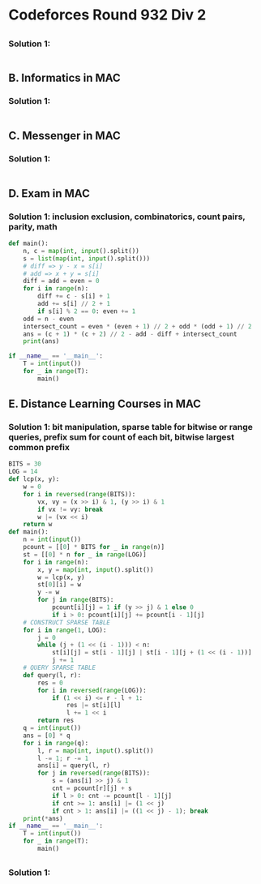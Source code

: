# Codeforces Round 932 Div 2

## 

### Solution 1: 

```py

```

## B. Informatics in MAC

### Solution 1: 

```py

```

## C. Messenger in MAC

### Solution 1: 

```py

```

## D. Exam in MAC

### Solution 1:  inclusion exclusion, combinatorics, count pairs, parity, math

```py
def main():
    n, c = map(int, input().split())
    s = list(map(int, input().split()))
    # diff => y - x = s[i]
    # add => x + y = s[i]
    diff = add = even = 0
    for i in range(n):
        diff += c - s[i] + 1
        add += s[i] // 2 + 1
        if s[i] % 2 == 0: even += 1
    odd = n - even
    intersect_count = even * (even + 1) // 2 + odd * (odd + 1) // 2
    ans = (c + 1) * (c + 2) // 2 - add - diff + intersect_count
    print(ans)

if __name__ == '__main__':
    T = int(input())
    for _ in range(T):
        main()
```

## E. Distance Learning Courses in MAC

### Solution 1:  bit manipulation, sparse table for bitwise or range queries, prefix sum for count of each bit, bitwise largest common prefix

```py
BITS = 30
LOG = 14
def lcp(x, y):
    w = 0
    for i in reversed(range(BITS)):
        vx, vy = (x >> i) & 1, (y >> i) & 1
        if vx != vy: break 
        w |= (vx << i)
    return w
def main():
    n = int(input())
    pcount = [[0] * BITS for _ in range(n)]
    st = [[0] * n for _ in range(LOG)]
    for i in range(n):
        x, y = map(int, input().split())
        w = lcp(x, y)
        st[0][i] = w
        y -= w
        for j in range(BITS):
            pcount[i][j] = 1 if (y >> j) & 1 else 0
            if i > 0: pcount[i][j] += pcount[i - 1][j]
    # CONSTRUCT SPARSE TABLE
    for i in range(1, LOG):
        j = 0
        while (j + (1 << (i - 1))) < n:
            st[i][j] = st[i - 1][j] | st[i - 1][j + (1 << (i - 1))]
            j += 1
    # QUERY SPARSE TABLE
    def query(l, r):
        res = 0
        for i in reversed(range(LOG)):
            if (1 << i) <= r - l + 1:
                res |= st[i][l] 
                l += 1 << i
        return res
    q = int(input())
    ans = [0] * q
    for i in range(q):
        l, r = map(int, input().split())
        l -= 1; r -= 1
        ans[i] = query(l, r)
        for j in reversed(range(BITS)):
            s = (ans[i] >> j) & 1
            cnt = pcount[r][j] + s
            if l > 0: cnt -= pcount[l - 1][j]
            if cnt >= 1: ans[i] |= (1 << j)
            if cnt > 1: ans[i] |= ((1 << j) - 1); break
    print(*ans)
if __name__ == '__main__':
    T = int(input())
    for _ in range(T):
        main()
```

## 

### Solution 1: 

```py

```

